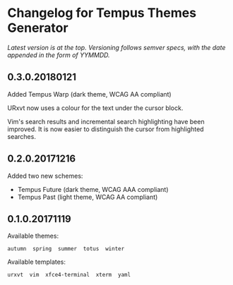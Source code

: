 # Changelog for Tempus Themes Generator

*Latest version is at the top. Versioning follows semver specs, with the date appended in the form of YYMMDD.*

## 0.3.0.20180121

Added Tempus Warp (dark theme, WCAG AA compliant)

URxvt now uses a colour for the text under the cursor block.

Vim's search results and incremental search highlighting have been improved. It is now easier to distinguish the cursor from highlighted searches.

## 0.2.0.20171216

Added two new schemes:
- Tempus Future (dark theme, WCAG AAA compliant)
- Tempus Past (light theme, WCAG AA compliant)

## 0.1.0.20171119

Available themes:

```
autumn  spring  summer  totus  winter
```

Available templates:

```
urxvt  vim  xfce4-terminal  xterm  yaml
```
